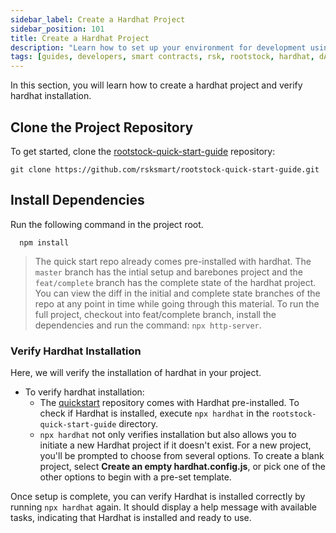 ```yaml
---
sidebar_label: Create a Hardhat Project
sidebar_position: 101
title: Create a Hardhat Project
description: "Learn how to set up your environment for development using Hardhat"
tags: [guides, developers, smart contracts, rsk, rootstock, hardhat, dApps, ethers]
---
```


In this section, you will learn how to create a hardhat project and verify hardhat installation. 

## Clone the Project Repository

To get started, clone the [rootstock-quick-start-guide](https://github.com/rsksmart/rootstock-quick-start-guide.git) repository:

```shell
git clone https://github.com/rsksmart/rootstock-quick-start-guide.git
```

## Install Dependencies

Run the following command in the project root.

```shell
  npm install
```

> The quick start repo already comes pre-installed with hardhat. The `master` branch has the intial setup and barebones project and the `feat/complete` branch has the complete state of the hardhat project. You can view the diff in the initial and complete state branches of the repo at any point in time while going through this material. To run the full project, checkout into feat/complete branch, install the dependencies and run the command: `npx http-server`.

### Verify Hardhat Installation

Here, we will verify the installation of hardhat in your project.

- To verify hardhat installation:
  - The [quickstart](https://github.com/rsksmart/rootstock-quick-start-guide) repository comes with Hardhat pre-installed. To check if Hardhat is installed, execute `npx hardhat` in the `rootstock-quick-start-guide` directory.
  - `npx hardhat` not only verifies installation but also allows you to initiate a new Hardhat project if it doesn't exist. For a new project, you'll be prompted to choose from several options. To create a blank project, select **Create an empty hardhat.config.js**, or pick one of the other options to begin with a pre-set template.

Once setup is complete, you can verify Hardhat is installed correctly by running `npx hardhat` again. It should display a help message with available tasks, indicating that Hardhat is installed and ready to use.
